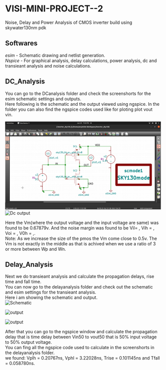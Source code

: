 # VISI-MINI-PROJECT--2
Noise, Delay and Power Analysis of CMOS inverter build using skywater130nm pdk  
## Softwares  
*esim* - Schematic drawing and netlist generation.  
*Nspice* - For graphical analysis, delay calculations, power analysis, dc and transieant analysis and noise calculations.  

## DC_Analysis  
You can go to the DCanalysis folder and check the screenshorts for the esim schematic settings and outputs.  
Here following is the schematic and the output viewed using ngspice. In the folder you can also find the ngspice codes used like for ploting 
plot vout vin.  

  
![dcanalysis Schematic](https://github.com/Avs-Bharguav/VISI-MINI-PROJECT--2/blob/main/DCanalysis/Screenshot%20from%202023-06-29%2019-03-49.png)  
![Dc output](https://github.com/Avs-Bharguav/VISI-MINI-PROJECT--2/assets/130825917/6fde03d7-cd8c-4902-9ec3-4049481fe19c)

Here the Vm(where the output voltage and the input voltage are same) was found to be 0.67879v. 
And the noise margin was found to be Vil= , Vih = , Voi = , V0h = ,.  
Note: As we increase the size of the pmos the Vm come close to 0.5v. The Vm is not exactly in the middle as that is achived when we use a ratio of 3 or more between Wp and Wn.  
## Delay_Analysis  
Next we do transieant analysis and calculate the propagation delays, rise time and fall time.   
You can now go to the delayanalysis folder and check out the schematic and esim settings for the transieant analysis.  
Here i am showing the schematic and output.    
![Schematic](https://github.com/Avs-Bharguav/VISI-MINI-PROJECT--2/assets/130825917/a0df5ef0-c7b9-4d60-b54f-9a03949027d8)    


![output](https://github.com/Avs-Bharguav/VISI-MINI-PROJECT--2/assets/130825917/eac0ce20-917b-4910-b7e1-937a7a17efd1)  



![output](https://github.com/Avs-Bharguav/VISI-MINI-PROJECT--2/assets/130825917/962936e8-44ed-4742-869f-fc61e4cd96df)   


After that you can go to the ngspice window and calculate the propagation delay that is time delay between Vin50 to vout50 that is 50% input voltage to 50% output voltage.  
You can fing all the ngspice code used to calculate in the screenshorts in the delayanalysis folder.  
we found: Vplh = 0.20767ns, Vphl = 3.22028ns, Trise = 0.101145ns and Tfall = 0.058780ns.  






